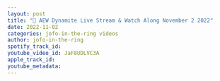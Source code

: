 ```yaml
---
layout: post
title: "🔵 AEW Dynamite Live Stream & Watch Along November 2 2022"
date: 2022-11-02
categories: jofo-in-the-ring videos
author: jofo-in-the-ring
spotify_track_id: 
youtube_video_id: JaF8UDLVC3A
apple_track_id: 
youtube_metadata: 
---
```

